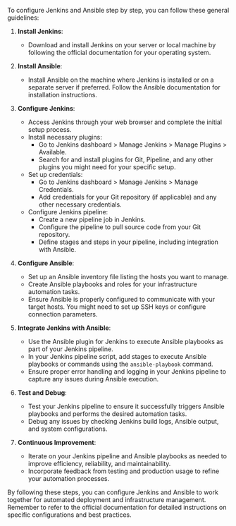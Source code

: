 To configure Jenkins and Ansible step by step, you can follow these general guidelines:

1. **Install Jenkins**: 
   - Download and install Jenkins on your server or local machine by following the official documentation for your operating system.

2. **Install Ansible**:
   - Install Ansible on the machine where Jenkins is installed or on a separate server if preferred. Follow the Ansible documentation for installation instructions.

3. **Configure Jenkins**:
   - Access Jenkins through your web browser and complete the initial setup process.
   - Install necessary plugins:
     - Go to Jenkins dashboard > Manage Jenkins > Manage Plugins > Available.
     - Search for and install plugins for Git, Pipeline, and any other plugins you might need for your specific setup.
   - Set up credentials:
     - Go to Jenkins dashboard > Manage Jenkins > Manage Credentials.
     - Add credentials for your Git repository (if applicable) and any other necessary credentials.
   - Configure Jenkins pipeline:
     - Create a new pipeline job in Jenkins.
     - Configure the pipeline to pull source code from your Git repository.
     - Define stages and steps in your pipeline, including integration with Ansible.

4. **Configure Ansible**:
   - Set up an Ansible inventory file listing the hosts you want to manage.
   - Create Ansible playbooks and roles for your infrastructure automation tasks.
   - Ensure Ansible is properly configured to communicate with your target hosts. You might need to set up SSH keys or configure connection parameters.

5. **Integrate Jenkins with Ansible**:
   - Use the Ansible plugin for Jenkins to execute Ansible playbooks as part of your Jenkins pipeline.
   - In your Jenkins pipeline script, add stages to execute Ansible playbooks or commands using the `ansible-playbook` command.
   - Ensure proper error handling and logging in your Jenkins pipeline to capture any issues during Ansible execution.

6. **Test and Debug**:
   - Test your Jenkins pipeline to ensure it successfully triggers Ansible playbooks and performs the desired automation tasks.
   - Debug any issues by checking Jenkins build logs, Ansible output, and system configurations.

7. **Continuous Improvement**:
   - Iterate on your Jenkins pipeline and Ansible playbooks as needed to improve efficiency, reliability, and maintainability.
   - Incorporate feedback from testing and production usage to refine your automation processes.

By following these steps, you can configure Jenkins and Ansible to work together for automated deployment and infrastructure management. Remember to refer to the official documentation for detailed instructions on specific configurations and best practices.
